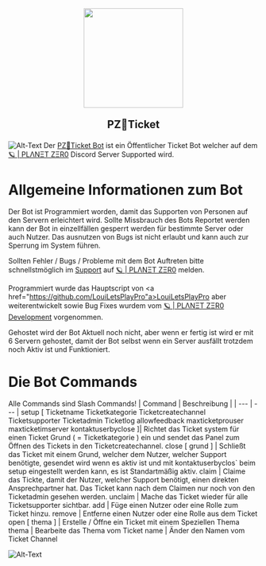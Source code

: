 ## <p align="center"><img src="https://github.com/PLANET-ZER0-Development/.github/blob/615e00335a2e27c968b18a07e783500113a4c0f3/profile/230403.png" style="height:200px"> <p align="center">PZ🎫Ticket</p></p>

<img src="https://github.com/PLANET-ZER0-Development/.github/blob/4f579f203797fd56be1f46a9fa74eb00124b91d9/profile/Logo.png" alt="Alt-Text" title="Logo" />
Der <a href="https://discord.gg/JpStcqah5y">PZ🎫Ticket Bot</a> ist ein Öffentlicher Ticket Bot welcher auf dem <a href="https://discord.gg/JpStcqah5y">🪐 | PLΛNΞT ZΞR0<a> Discord Server Supported wird.
  
# Allgemeine Informationen zum Bot
Der Bot ist Programmiert worden, damit das Supporten von Personen auf den Servern erleichtert wird. Sollte Missbrauch des Bots Reportet werden kann der Bot in einzellfällen gesperrt werden für bestimmte Server oder auch Nutzer. Das ausnutzen von Bugs ist nicht erlaubt und kann auch zur Sperrung im System führen.

  Sollten Fehler / Bugs / Probleme mit dem Bot Auftreten bitte schnellstmöglich im <a href="">Support</a> auf <a href="https://discord.gg/JpStcqah5y">🪐 | PLΛNΞT ZΞR0<a> melden.


  Programmiert wurde das Hauptscript von <a href="https://github.com/LouiLetsPlayPro"a>LouiLetsPlayPro</a> aber weiterentwickelt sowie Bug Fixes wurdem vom <a href="https://github.com/PLANET-ZER0-Development">🪐 | PLΛNΞT ZΞR0 Development</a> vorgenommen.

Gehostet wird der Bot Aktuell noch nicht, aber wenn er fertig ist wird er mit 6 Servern gehostet, damit der Bot selbst wenn ein Server ausfällt trotzdem noch Aktiv ist und Funktioniert.
  
# Die Bot Commands
  Alle Commands sind Slash Commands!
  | Command | Beschreibung |
| --- | --- |
setup [ Ticketname Ticketkategorie Ticketcreatechannel Ticketsupporter Ticketadmin Ticketlog allowfeedback maxticketprouser maxticketimserver kontaktuserbyclose ]| Richtet das Ticket system für einen Ticket Grund ( = Ticketkategorie ) ein und sendet das Panel zum Öffnen des Tickets in den Ticketcreatechannel.
close [ grund ] | Schließt das Ticket mit einem Grund, welcher dem Nutzer, welcher Support benötigte, gesendet wird wenn es aktiv ist und mit kontaktuserbyclos` beim setup eingestellt werden kann, es ist Standartmäßig aktiv. 
claim | Claime das Tickte, damit der Nutzer, welcher Support benötigt, einen direkten Ansprechpartner hat. Das Ticket kann nach dem Claimen nur noch von den Ticketadmin gesehen werden.
unclaim | Mache das Ticket wieder für alle Ticketsupporter sichtbar.
add | Füge einen Nutzer oder eine Rolle zum Ticket hinzu.
remove | Entferne einen Nutzer oder eine Rolle aus dem Ticket
open [ thema ] | Erstelle / Öffne ein Ticket mit einem Speziellen Thema
thema |  Bearbeite das Thema vom Ticket
name |  Änder den Namen vom Ticket Channel


<img src="https://github.com/PLANET-ZER0-Development/.github/blob/4f579f203797fd56be1f46a9fa74eb00124b91d9/profile/Logo.png" alt="Alt-Text" title="Logo" />
